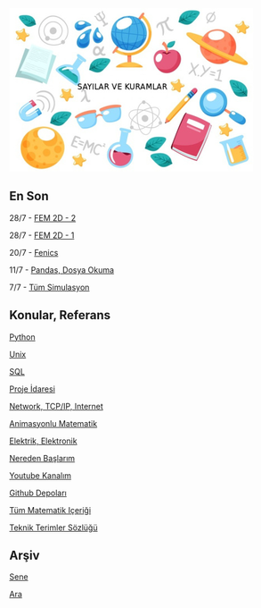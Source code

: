 
![](sk.jpg)

## En Son

28/7 - [FEM 2D - 2](https://burakbayramli.github.io/dersblog/compscieng/compscieng_1_27/ders_1.27.html)

28/7 - [FEM 2D - 1](https://burakbayramli.github.io/dersblog/compscieng/compscieng_1_26/ders_1.26.html)

20/7 - [Fenics](https://burakbayramli.github.io/dersblog/sk/2021/07/fenics-sonlu-ogeler-finite-elements.html)

11/7 - [Pandas, Dosya Okuma](https://burakbayramli.github.io/dersblog/sk/2016/08/pandas.html#read)

7/7 - [Tüm Simulasyon](https://burakbayramli.github.io/dersblog/phy/phy_008_sim_rigbod/katigovde_simulasyonu.html#full)

## Konular, Referans

[Python](2016/01/python-dil-ogrenimi.md)

[Unix](2020/07/unix.md)

[SQL](2012/03/sql.md)

[Proje İdaresi](2020/07/proje-idaresi.md)

[Network, TCP/IP, Internet](2000/10/network.md)

[Animasyonlu Matematik](https://www.youtube.com/channel/UCx64ou5qw0Q9LLkwE8xSNEg)

[Elektrik, Elektronik](2020/08/elektronik.md)

[Nereden Başlarım](2019/01/nereden.md)

[Youtube Kanalım](https://www.youtube.com/channel/UCMAUsgUq5ODy8kMnJlUBUdQ)

[Github Depoları](https://github.com/burakbayramli)

[Tüm Matematik Içeriği](https://burakbayramli.github.io/dersblog/)

[Teknik Terimler Sözlüğü](https://burakbayramli.github.io/dersblog/algs/dict/teknik_terimler_sozlugu.html)

## Arşiv

[Sene](year.md)

[Ara](ara.html)

